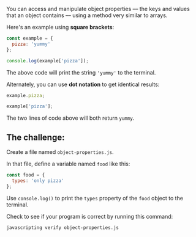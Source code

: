 You can access and manipulate object properties –– the keys and values that an object contains –– using a method very similar to arrays.

Here's an example using **square brackets**:

```js
const example = {
  pizza: 'yummy'
};

console.log(example['pizza']);
```

The above code will print the string `'yummy'` to the terminal.

Alternately, you can use **dot notation** to get identical results:

```js
example.pizza;

example['pizza'];
```

The two lines of code above will both return `yummy`.

## The challenge:

Create a file named `object-properties.js`.

In that file, define a variable named `food` like this:

```js
const food = {
  types: 'only pizza'
};
```

Use `console.log()` to print the `types` property of the `food` object to the terminal.

Check to see if your program is correct by running this command:

```bash
javascripting verify object-properties.js
```
